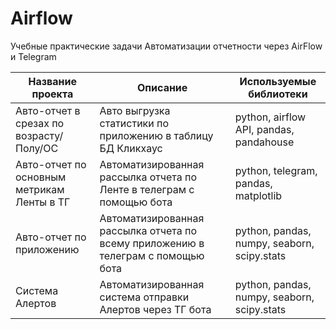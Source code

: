 # Airflow
Учебные практические задачи Автоматизации отчетности через AirFlow и Telegram


| Название проекта | Описание | Используемые библиотеки |	
| --- | --- | --- |
| Авто-отчет в срезах по возрасту/Полу/ОС	| Авто выгрузка статистики по приложению в таблицу БД Кликхаус | python, airflow API, pandas, pandahouse |
| Авто-отчет по основным метрикам Ленты в ТГ	| Автоматизированная рассылка отчета по Ленте в телеграм с помощью бота | python, telegram, pandas, matplotlib |
| Авто-отчет по приложению | Автоматизированная рассылка отчета по всему приложению в телеграм с помощью бота | python, pandas, numpy, seaborn, scipy.stats |
| Система Алертов	| Автоматизированная система отправки Алертов через ТГ бота | python, pandas, numpy, seaborn, scipy.stats |

